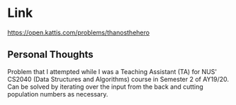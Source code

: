 # Link

https://open.kattis.com/problems/thanosthehero

## Personal Thoughts

Problem that I attempted while I was a Teaching Assistant (TA) for NUS' CS2040 (Data Structures and Algorithms) course in Semester 2 of AY19/20. Can be solved by iterating over the input from the back and cutting population numbers as necessary.

